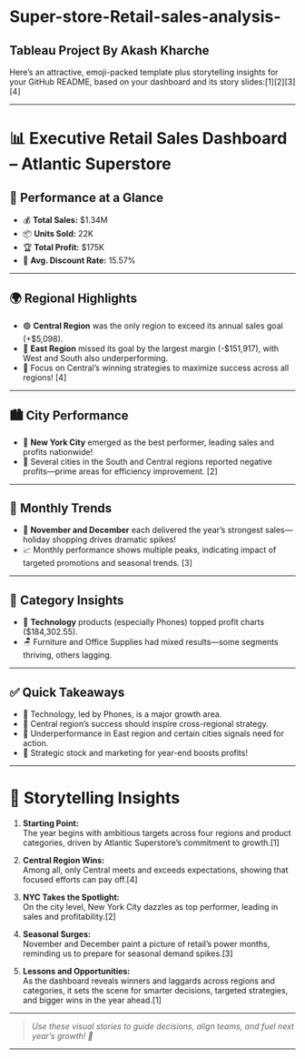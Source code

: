 # Super-store-Retail-sales-analysis-
## Tableau Project By Akash Kharche ##

Here’s an attractive, emoji-packed template plus storytelling insights for your GitHub README, based on your dashboard and its story slides:[1][2][3][4]

***

# 📊 Executive Retail Sales Dashboard – Atlantic Superstore

## 🚀 Performance at a Glance
- 💰 **Total Sales:** $1.34M
- 📦 **Units Sold:** 22K
- 🏆 **Total Profit:** $175K
- 💸 **Avg. Discount Rate:** 15.57%

***

## 🌍 Regional Highlights
- 🟢 **Central Region** was the only region to exceed its annual sales goal (+$5,098).
- 🔴 **East Region** missed its goal by the largest margin (-$151,917), with West and South also underperforming.
- 🙌 Focus on Central’s winning strategies to maximize success across all regions!
[4]

***

## 🏙️ City Performance
- 🌟 **New York City** emerged as the best performer, leading sales and profits nationwide!
- 🚩 Several cities in the South and Central regions reported negative profits—prime areas for efficiency improvement.
[2]

***

## 📅 Monthly Trends
- 🎉 **November and December** each delivered the year’s strongest sales—holiday shopping drives dramatic spikes!
- 📈 Monthly performance shows multiple peaks, indicating impact of targeted promotions and seasonal trends.
[3]

***

## 🛒 Category Insights
- 📱 **Technology** products (especially Phones) topped profit charts ($184,302.55).
- 🪑 Furniture and Office Supplies had mixed results—some segments thriving, others lagging.

***

## ✅ Quick Takeaways
- 💪 Technology, led by Phones, is a major growth area.
- 🚨 Central region’s success should inspire cross-regional strategy.
- 📌 Underperformance in East region and certain cities signals need for action.
- 📆 Strategic stock and marketing for year-end boosts profits!

***

# 📖 Storytelling Insights

1. **Starting Point:**  
   The year begins with ambitious targets across four regions and product categories, driven by Atlantic Superstore’s commitment to growth.[1]

2. **Central Region Wins:**  
   Among all, only Central meets and exceeds expectations, showing that focused efforts can pay off.[4]

3. **NYC Takes the Spotlight:**  
   On the city level, New York City dazzles as top performer, leading in sales and profitability.[2]

4. **Seasonal Surges:**  
   November and December paint a picture of retail’s power months, reminding us to prepare for seasonal demand spikes.[3]

5. **Lessons and Opportunities:**  
   As the dashboard reveals winners and laggards across regions and categories, it sets the scene for smarter decisions, targeted strategies, and bigger wins in the year ahead.[1]

***

> _Use these visual stories to guide decisions, align teams, and fuel next year’s growth! 🚀_

***


